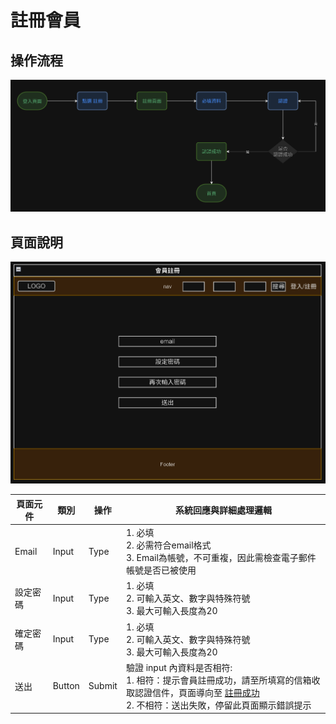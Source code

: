 # 註冊會員

## 操作流程
![註冊會員流程](./asset/signup-flow.png)

## 頁面說明
![畫面示意](./asset/signup.png)

|頁面元件|類別|操作|系統回應與詳細處理邏輯|
|---|---|---|---|
|Email|Input|Type|1.  必填 <br>2. 必需符合email格式 <br>3. Email為帳號，不可重複，因此需檢查電子郵件帳號是否已被使用|
|設定密碼| Input| Type| 1.  必填 <br>2. 可輸入英文、數字與特殊符號<br>3. 最大可輸入長度為20|
|確定密碼| Input| Type| 1.  必填 <br>2. 可輸入英文、數字與特殊符號<br>3. 最大可輸入長度為20|
|送出|Button|Submit|驗證 input 內資料是否相符:<br>1. 相符：提示會員註冊成功，請至所填寫的信箱收取認證信件，頁面導向至 [註冊成功](Pages/layout/account/signup-success.md)　<br>2. 不相符：送出失敗，停留此頁面顯示錯誤提示 |

